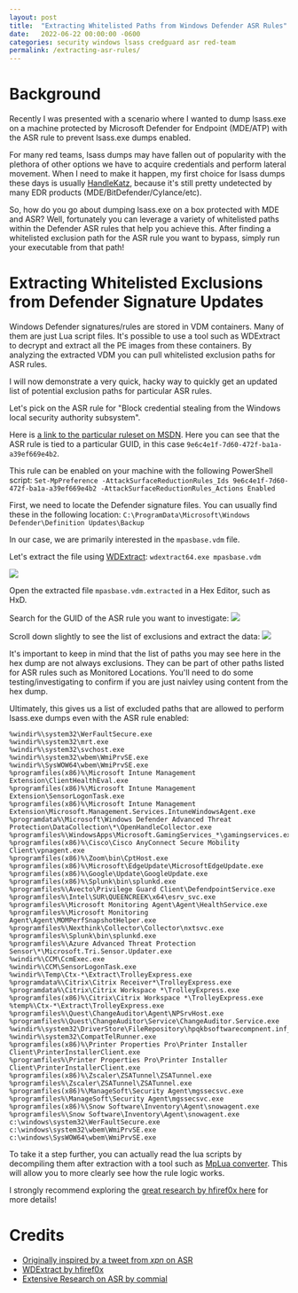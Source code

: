 ```yaml
---
layout: post
title:  "Extracting Whitelisted Paths from Windows Defender ASR Rules"
date:   2022-06-22 00:00:00 -0600
categories: security windows lsass credguard asr red-team
permalink: /extracting-asr-rules/
---
```


# Background

Recently I was presented with a scenario where I wanted to dump lsass.exe on a machine protected by Microsoft Defender for Endpoint (MDE/ATP) with the ASR rule to prevent lsass.exe dumps enabled.

For many red teams, lsass dumps may have fallen out of popularity with the plethora of other options we have to acquire credentials and perform lateral movement. When I need to make it happen, my first choice for lsass dumps these days is usually [HandleKatz](https://github.com/codewhitesec/HandleKatz), because it's still pretty undetected by many EDR products (MDE/BitDefender/Cylance/etc). 

So, how do you go about dumping lsass.exe on a box protected with MDE and ASR? Well, fortunately you can leverage a variety of whitelisted paths within the Defender ASR rules that help you achieve this. After finding a whitelisted exclusion path for the ASR rule you want to bypass, simply run your executable from that path!

# Extracting Whitelisted Exclusions from Defender Signature Updates

Windows Defender signatures/rules are stored in VDM containers. Many of them are just Lua script files. It's possible to use a tool such as WDExtract to decrypt and extract all the PE images from these containers. By analyzing the extracted VDM you can pull whitelisted exclusion paths for ASR rules.

I will now demonstrate a very quick, hacky way to quickly get an updated list of potential exclusion paths for particular ASR rules.

Let's pick on the ASR rule for "Block credential stealing from the Windows local security authority subsystem".

Here is [a link to the particular ruleset on MSDN](https://docs.microsoft.com/en-us/microsoft-365/security/defender-endpoint/attack-surface-reduction-rules-reference?view=o365-worldwide#block-credential-stealing-from-the-windows-local-security-authority-subsystem=). Here you can see that the ASR rule is tied to a particular GUID, in this case `9e6c4e1f-7d60-472f-ba1a-a39ef669e4b2`.

This rule can be enabled on your machine with the following PowerShell script:
`Set-MpPreference -AttackSurfaceReductionRules_Ids 9e6c4e1f-7d60-472f-ba1a-a39ef669e4b2 -AttackSurfaceReductionRules_Actions Enabled`

First, we need to locate the Defender signature files. You can usually find these in the following location:
`C:\ProgramData\Microsoft\Windows Defender\Definition Updates\Backup`

In our case, we are primarily interested in the `mpasbase.vdm` file.

Let's extract the file using [WDExtract](https://github.com/hfiref0x/WDExtract):
`wdextract64.exe mpasbase.vdm`

![](/assets/images/wdextract.png)

Open the extracted file `mpasbase.vdm.extracted` in a Hex Editor, such as HxD.

Search for the GUID of the ASR rule you want to investigate:
![](/assets/images/search-guid.png)

Scroll down slightly to see the list of exclusions and extract the data:
![](/assets/images/whitelist-data.png)

It's important to keep in mind that the list of paths you may see here in the hex dump are not always exclusions. They can be part of other paths listed for ASR rules such as Monitored Locations. You'll need to do some testing/investigating to confirm if you are just naivley using content from the hex dump.

Ultimately, this gives us a list of excluded paths that are allowed to perform lsass.exe dumps even with the ASR rule enabled:

```
%windir%\system32\WerFaultSecure.exe
%windir%\system32\mrt.exe
%windir%\system32\svchost.exe
%windir%\system32\wbem\WmiPrvSE.exe
%windir%\SysWOW64\wbem\WmiPrvSE.exe
%programfiles(x86)%\Microsoft Intune Management Extension\ClientHealthEval.exe
%programfiles(x86)%\Microsoft Intune Management Extension\SensorLogonTask.exe
%programfiles(x86)%\Microsoft Intune Management Extension\Microsoft.Management.Services.IntuneWindowsAgent.exe
%programdata%\Microsoft\Windows Defender Advanced Threat Protection\DataCollection\*\OpenHandleCollector.exe
%programfiles%\WindowsApps\Microsoft.GamingServices_*\gamingservices.exe
%programfiles(x86)%\Cisco\Cisco AnyConnect Secure Mobility Client\vpnagent.exe
%programfiles(x86)%\Zoom\bin\CptHost.exe
%programfiles(x86)%\Microsoft\EdgeUpdate\MicrosoftEdgeUpdate.exe
%programfiles(x86)%\Google\Update\GoogleUpdate.exe
%programfiles(x86)%\Splunk\bin\splunkd.exe
%programfiles%\Avecto\Privilege Guard Client\DefendpointService.exe
%programfiles%\Intel\SUR\QUEENCREEK\x64\esrv_svc.exe
%programfiles%\Microsoft Monitoring Agent\Agent\HealthService.exe
%programfiles%\Microsoft Monitoring Agent\Agent\MOMPerfSnapshotHelper.exe
%programfiles%\Nexthink\Collector\Collector\nxtsvc.exe
%programfiles%\Splunk\bin\splunkd.exe
%programfiles%\Azure Advanced Threat Protection Sensor\*\Microsoft.Tri.Sensor.Updater.exe
%windir%\CCM\CcmExec.exe
%windir%\CCM\SensorLogonTask.exe
%windir%\Temp\Ctx-*\Extract\TrolleyExpress.exe
%programdata%\Citrix\Citrix Receiver*\TrolleyExpress.exe
%programdata%\Citrix\Citrix Workspace *\TrolleyExpress.exe
%programfiles(x86)%\Citrix\Citrix Workspace *\TrolleyExpress.exe
%temp%\Ctx-*\Extract\TrolleyExpress.exe
%programfiles%\Quest\ChangeAuditor\Agent\NPSrvHost.exe
%programfiles%\Quest\ChangeAuditor\Service\ChangeAuditor.Service.exe
%windir%\system32\DriverStore\FileRepository\hpqkbsoftwarecompnent.inf_amd64_*\HotKeyServiceUWP.exe
%windir%\system32\CompatTelRunner.exe
%programfiles(x86)%\Printer Properties Pro\Printer Installer Client\PrinterInstallerClient.exe
%programfiles%\Printer Properties Pro\Printer Installer Client\PrinterInstallerClient.exe
%programfiles(x86)%\Zscaler\ZSATunnel\ZSATunnel.exe
%programfiles%\Zscaler\ZSATunnel\ZSATunnel.exe
%programfiles(x86)%\ManageSoft\Security Agent\mgssecsvc.exe
%programfiles%\ManageSoft\Security Agent\mgssecsvc.exe
%programfiles(x86)%\Snow Software\Inventory\Agent\snowagent.exe
%programfiles%\Snow Software\Inventory\Agent\snowagent.exe
c:\windows\system32\WerFaultSecure.exe
c:\windows\system32\wbem\WmiPrvSE.exe
c:\windows\SysWOW64\wbem\WmiPrvSE.exe
```

To take it a step further, you can actually read the lua scripts by decompiling them after extraction with a tool such as [MpLua converter](https://github.com/commial/experiments/tree/master/windows-defender/lua). This will allow you to more clearly see how the rule logic works.

I strongly recommend exploring the [great research by hfiref0x here](https://github.com/commial/experiments/tree/master/windows-defender/ASR) for more details!

# Credits
- [Originally inspired by a tweet from _xpn_ on ASR](https://twitter.com/_xpn_/status/1491557187168178176)
- [WDExtract by hfiref0x](https://github.com/hfiref0x/WDExtract)
- [Extensive Research on ASR by commial](https://github.com/commial/experiments/tree/master/windows-defender/ASR)
